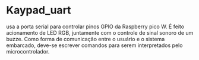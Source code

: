 # Kaypad_uart
usa a  porta serial para controlar pinos GPIO da Raspberry pico W. É feito acionamento de LED  RGB, juntamente com o controle de sinal  sonoro de um buzze. Como forma de comunicação entre o  usuário e o sistema embarcado, deve-se escrever comandos para serem interpretados pelo microcontrolador. 
